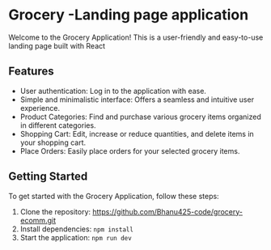 
# Grocery -Landing page application

Welcome to the Grocery Application! This is a user-friendly and easy-to-use landing page built with React

## Features

- User authentication: Log in to the application with ease.
- Simple and minimalistic interface: Offers a seamless and intuitive user experience.
- Product Categories: Find and purchase various grocery items organized in different categories.
- Shopping Cart: Edit, increase or reduce quantities, and delete items in your shopping cart.
- Place Orders: Easily place orders for your selected grocery items.

## Getting Started

To get started with the Grocery Application, follow these steps:

1. Clone the repository: https://github.com/Bhanu425-code/grocery-ecomm.git
2. Install dependencies: `npm install`
3. Start the application: `npm run dev`



